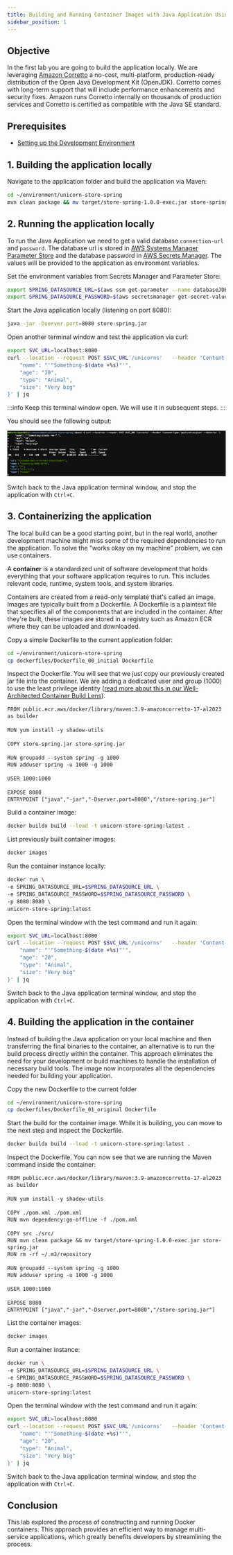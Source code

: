 ```yaml
---
title: Building and Running Container Images with Java Application Using Docker
sidebar_position: 1
---
```


## Objective

In the first lab you are going to build the application locally. We are leveraging [Amazon Corretto](https://aws.amazon.com/corretto/) a no-cost, multi-platform, production-ready distribution of the Open Java Development Kit (OpenJDK). Corretto comes with long-term support that will include performance enhancements and security fixes. Amazon runs Corretto internally on thousands of production services and Corretto is certified as compatible with the Java SE standard.

## Prerequisites

- [Setting up the Development Environment](../../introduction/java/workshop-setup.md)

## 1. Building the application locally

Navigate to the application folder and build the application via Maven:

```bash showLineNumbers
cd ~/environment/unicorn-store-spring
mvn clean package && mv target/store-spring-1.0.0-exec.jar store-spring.jar
```

## 2. Running the application locally

To run the Java Application we need to get a valid database `connection-url` and `password`. The database url is stored in [AWS Systems Manager Parameter Store](https://docs.aws.amazon.com/systems-manager/latest/userguide/systems-manager-parameter-store.html) and the database password in [AWS Secrets Manager](https://aws.amazon.com/secrets-manager/). The values will be provided to the application as environment variables.

Set the environment variables from Secrets Manager and Parameter Store:

```bash showLineNumbers
export SPRING_DATASOURCE_URL=$(aws ssm get-parameter --name databaseJDBCConnectionString | jq --raw-output '.Parameter.Value')
export SPRING_DATASOURCE_PASSWORD=$(aws secretsmanager get-secret-value --secret-id unicornstore-db-secret | jq --raw-output '.SecretString' | jq -r .password)
```

Start the Java application locally (listening on port 8080):

```bash showLineNumbers
java -jar -Dserver.port=8080 store-spring.jar
```

Open another terminal window and test the application via curl:

```bash showLineNumbers
export SVC_URL=localhost:8080
curl --location --request POST $SVC_URL'/unicorns'   --header 'Content-Type: application/json'   --data-raw '{
    "name": "'"Something-$(date +%s)"'",
    "age": "20",
    "type": "Animal",
    "size": "Very big"
}' | jq
```

:::info
Keep this terminal window open. We will use it in subsequent steps.
:::

You should see the following output:

![test-success](./images/test-success.png)

Switch back to the Java application terminal window, and stop the application with `Ctrl+C`.

## 3. Containerizing the application

The local build can be a good starting point, but in the real world, another development machine might miss some of the required dependencies to run the application. To solve the "works okay on my machine" problem, we can use containers.

A **container** is a standardized unit of software development that holds everything that your software application requires to run. This includes relevant code, runtime, system tools, and system libraries.

Containers are created from a read-only template that's called an image. Images are typically built from a Dockerfile. A Dockerfile is a plaintext file that specifies all of the components that are included in the container. After they're built, these images are stored in a registry such as Amazon ECR where they can be uploaded and downloaded.

Copy a simple Dockerfile to the current application folder:

```bash showLineNumbers
cd ~/environment/unicorn-store-spring
cp dockerfiles/Dockerfile_00_initial Dockerfile
```

Inspect the Dockerfile. You will see that we just copy our previously created jar file into the container.
We are adding a dedicated user and group (1000) to use the least privilege identity ([read more about this in our Well-Architected Container Build Lens](https://docs.aws.amazon.com/wellarchitected/latest/container-build-lens/identity-and-access-management.html)).

```docker {5} showLineNumbers title="/unicorn-store-spring/Dockerfile"
FROM public.ecr.aws/docker/library/maven:3.9-amazoncorretto-17-al2023 as builder

RUN yum install -y shadow-utils

COPY store-spring.jar store-spring.jar

RUN groupadd --system spring -g 1000
RUN adduser spring -u 1000 -g 1000

USER 1000:1000

EXPOSE 8080
ENTRYPOINT ["java","-jar","-Dserver.port=8080","/store-spring.jar"]
```

Build a container image:

```bash showLineNumbers
docker buildx build --load -t unicorn-store-spring:latest .
```

List previously built container images:

```bash showLineNumbers
docker images
```

Run the container instance locally:

```bash showLineNumbers
docker run \
-e SPRING_DATASOURCE_URL=$SPRING_DATASOURCE_URL \
-e SPRING_DATASOURCE_PASSWORD=$SPRING_DATASOURCE_PASSWORD \
-p 8080:8080 \
unicorn-store-spring:latest
```

Open the terminal window with the test command and run it again:

```bash showLineNumbers
export SVC_URL=localhost:8080
curl --location --request POST $SVC_URL'/unicorns'   --header 'Content-Type: application/json'   --data-raw '{
    "name": "'"Something-$(date +%s)"'",
    "age": "20",
    "type": "Animal",
    "size": "Very big"
}' | jq
```

Switch back to the Java application terminal window, and stop the application with `Ctrl+C`.

## 4. Building the application in the container

Instead of building the Java application on your local machine and then transferring the final binaries to the container, an alternative is to run the build process directly within the container. This approach eliminates the need for your development or build machines to handle the installation of necessary build tools. The image now incorporates all the dependencies needed for building your application.

Copy the new Dockerfile to the current folder

```bash showLineNumbers
cd ~/environment/unicorn-store-spring
cp dockerfiles/Dockerfile_01_original Dockerfile
```

Start the build for the container image. While it is building, you can move to the next step and inspect the Dockerfile.

```bash showLineNumbers
docker buildx build --load -t unicorn-store-spring:latest .
```

Inspect the Dockerfile. You can now see that we are running the Maven command inside the container:

```docker {8-9} showLineNumbers title="/unicorn-store-spring/Dockerfile"
FROM public.ecr.aws/docker/library/maven:3.9-amazoncorretto-17-al2023 as builder

RUN yum install -y shadow-utils

COPY ./pom.xml ./pom.xml
RUN mvn dependency:go-offline -f ./pom.xml

COPY src ./src/
RUN mvn clean package && mv target/store-spring-1.0.0-exec.jar store-spring.jar
RUN rm -rf ~/.m2/repository

RUN groupadd --system spring -g 1000
RUN adduser spring -u 1000 -g 1000

USER 1000:1000

EXPOSE 8080
ENTRYPOINT ["java","-jar","-Dserver.port=8080","/store-spring.jar"]
```

List the container images:

```bash showLineNumbers
docker images
```

Run a container instance:

```bash showLineNumbers
docker run \
-e SPRING_DATASOURCE_URL=$SPRING_DATASOURCE_URL \
-e SPRING_DATASOURCE_PASSWORD=$SPRING_DATASOURCE_PASSWORD \
-p 8080:8080 \
unicorn-store-spring:latest
```

Open the terminal window with the test command and run it again:

```bash showLineNumbers
export SVC_URL=localhost:8080
curl --location --request POST $SVC_URL'/unicorns'   --header 'Content-Type: application/json'   --data-raw '{
    "name": "'"Something-$(date +%s)"'",
    "age": "20",
    "type": "Animal",
    "size": "Very big"
}' | jq
```

Switch back to the Java application terminal window, and stop the application with `Ctrl+C`.

## Conclusion

This lab explored the process of constructing and running Docker containers. This approach provides an efficient way to manage multi-service applications, which greatly benefits developers by streamlining the process.
